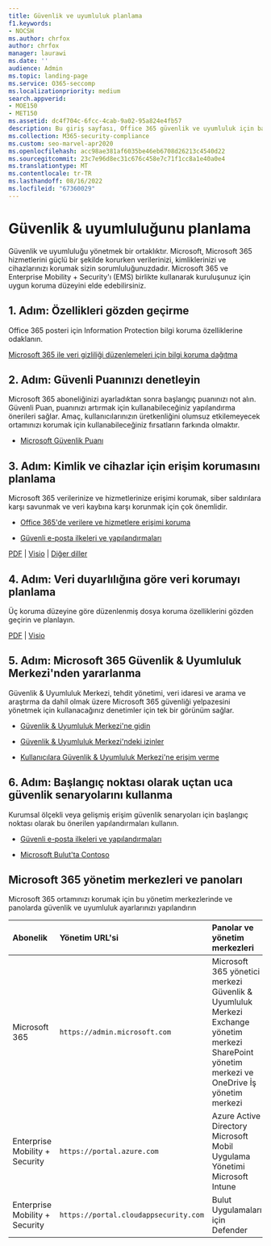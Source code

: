 ```yaml
---
title: Güvenlik ve uyumluluk planlama
f1.keywords:
- NOCSH
ms.author: chrfox
author: chrfox
manager: laurawi
ms.date: ''
audience: Admin
ms.topic: landing-page
ms.service: O365-seccomp
ms.localizationpriority: medium
search.appverid:
- MOE150
- MET150
ms.assetid: dc4f704c-6fcc-4cab-9a02-95a824e4fb57
description: Bu giriş sayfası, Office 365 güvenlik ve uyumluluk için bağlantılar ve planlama bilgileri sağlar.
ms.collection: M365-security-compliance
ms.custom: seo-marvel-apr2020
ms.openlocfilehash: acc98ae381af6035be46eb6708d26213c4540d22
ms.sourcegitcommit: 23c7e96d8ec31c676c458e7c71f1cc8a1e40a0e4
ms.translationtype: MT
ms.contentlocale: tr-TR
ms.lasthandoff: 08/16/2022
ms.locfileid: "67360029"
---
```

# <a name="plan-for-security-amp-compliance"></a>Güvenlik &amp; uyumluluğunu planlama

Güvenlik ve uyumluluğu yönetmek bir ortaklıktır. Microsoft, Microsoft 365 hizmetlerini güçlü bir şekilde korurken verilerinizi, kimliklerinizi ve cihazlarınızı korumak sizin sorumluluğunuzdadır. Microsoft 365 ve Enterprise Mobility + Security'ı (EMS) birlikte kullanarak kuruluşunuz için uygun koruma düzeyini elde edebilirsiniz.
  
## <a name="step-1-review-capabilities"></a>1. Adım: Özellikleri gözden geçirme

Office 365 posteri için Information Protection bilgi koruma özelliklerine odaklanın. 
  
[Microsoft 365 ile veri gizliliği düzenlemeleri için bilgi koruma dağıtma](../solutions/information-protection-deploy.md)
  
## <a name="step-2-check-your-secure-score"></a>2. Adım: Güvenli Puanınızı denetleyin

Microsoft 365 aboneliğinizi ayarladıktan sonra başlangıç puanınızı not alın. Güvenli Puan, puanınızı artırmak için kullanabileceğiniz yapılandırma önerileri sağlar. Amaç, kullanıcılarınızın üretkenliğini olumsuz etkilemeyecek ortamınızı korumak için kullanabileceğiniz fırsatların farkında olmaktır.
  
- [Microsoft Güvenlik Puanı](../security/defender/microsoft-secure-score.md)
    
## <a name="step-3-plan-access-protection-for-identity-and-devices"></a>3. Adım: Kimlik ve cihazlar için erişim korumasını planlama

Microsoft 365 verilerinize ve hizmetlerinize erişimi korumak, siber saldırılara karşı savunmak ve veri kaybına karşı korunmak için çok önemlidir.
  
- [Office 365'de verilere ve hizmetlere erişimi koruma](protect-access-to-data-and-services.md)
    
- [Güvenli e-posta ilkeleri ve yapılandırmaları](../security/office-365-security/secure-email-recommended-policies.md)
    
[PDF](https://go.microsoft.com/fwlink/p/?linkid=841656) |  [Visio](https://go.microsoft.com/fwlink/p/?linkid=841657) |  [Diğer diller](https://www.microsoft.com/download/details.aspx?id=55032)
  
## <a name="step-4-plan-data-protection-based-on-data-sensitivity"></a>4. Adım: Veri duyarlılığına göre veri korumayı planlama

Üç koruma düzeyine göre düzenlenmiş dosya koruma özelliklerini gözden geçirin ve planlayın.
  
[PDF](https://download.microsoft.com/download/7/8/9/789645A5-BD10-4541-BC33-F8D1EFF5E911/MSFT_cloud_architecture_O365%20file%20protection.pdf) | [Visio](https://download.microsoft.com/download/7/8/9/789645A5-BD10-4541-BC33-F8D1EFF5E911/MSFT_cloud_architecture_O365%20file%20protection.vsdx)
  
## <a name="step-5-leverage-the-microsoft-365-security-amp-compliance-center"></a>5. Adım: Microsoft 365 Güvenlik &amp; Uyumluluk Merkezi'nden yararlanma

Güvenlik &amp; Uyumluluk Merkezi, tehdit yönetimi, veri idaresi ve arama ve araştırma da dahil olmak üzere Microsoft 365 güvenliği yelpazesini yönetmek için kullanacağınız denetimler için tek bir görünüm sağlar. 
  
- [Güvenlik &amp; Uyumluluk Merkezi'ne gidin](./microsoft-365-compliance-center.md)
    
- [Güvenlik &amp; Uyumluluk Merkezi'ndeki izinler](~/security/office-365-security/protect-against-threats.md)
    
- [Kullanıcılara Güvenlik &amp; Uyumluluk Merkezi'ne erişim verme](~/security/office-365-security/grant-access-to-the-security-and-compliance-center.md)
    
## <a name="step-6-use-end-to-end-security-scenarios-as-starting-points"></a>6. Adım: Başlangıç noktası olarak uçtan uca güvenlik senaryolarını kullanma

Kurumsal ölçekli veya gelişmiş erişim güvenlik senaryoları için başlangıç noktası olarak bu önerilen yapılandırmaları kullanın.
  
- [Güvenli e-posta ilkeleri ve yapılandırmaları](../security/office-365-security/secure-email-recommended-policies.md)
    
- [Microsoft Bulut'ta Contoso](../enterprise/contoso-case-study.md)
    
## <a name="microsoft-365-admin-centers-and-dashboards"></a>Microsoft 365 yönetim merkezleri ve panoları

Microsoft 365 ortamınızı korumak için bu yönetim merkezlerinde ve panolarda güvenlik ve uyumluluk ayarlarınızı yapılandırın
  
|**Abonelik**|**Yönetim URL'si**|**Panolar ve yönetim merkezleri**|
|:-----|:-----|:-----|
|Microsoft 365  <br/> |`https://admin.microsoft.com`  <br/> | Microsoft 365 yönetici merkezi  <br/>  Güvenlik &amp; Uyumluluk Merkezi  <br/>  Exchange yönetim merkezi  <br/>  SharePoint yönetim merkezi ve OneDrive İş yönetim merkezi  <br/> |
|Enterprise Mobility + Security  <br/> |`https://portal.azure.com`  <br/> | Azure Active Directory  <br/>  Microsoft Mobil Uygulama Yönetimi  <br/>  Microsoft Intune  <br/> |
|Enterprise Mobility + Security  <br/> |`https://portal.cloudappsecurity.com`  <br/> | Bulut Uygulamaları için Defender  <br/> |
